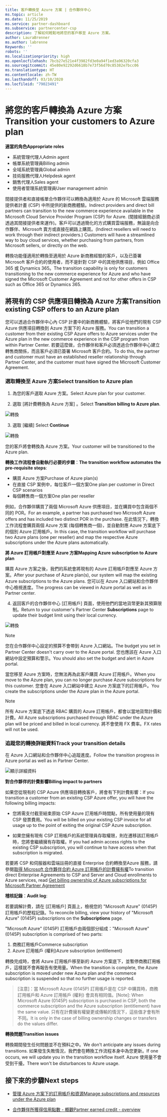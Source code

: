 ```yaml
---
title: 客戶轉換至 Azure 方案 | 合作夥伴中心
ms.topic: article
ms.date: 11/25/2019
ms.service: partner-dashboard
ms.subservice: partnercenter-csp
description: 了解如何輕鬆地將您的客戶移至 Azure 方案。
author: LauraBrenner
ms.author: labrenne
Keywords: ''
robots: ''
ms.localizationpriority: high
ms.openlocfilehash: 7bcb27e521e4f3982fd3e0a94f1ed3a96320cfa3
ms.sourcegitcommit: 45e80e92292d6618b7e73f56d70c85382e7bcc06
ms.translationtype: HT
ms.contentlocale: zh-TW
ms.lasthandoff: 03/10/2020
ms.locfileid: "79023491"
---
```

# <a name="transition-your-customers-to-azure-plan"></a><span data-ttu-id="f0cc8-103">將您的客戶轉換為 Azure 方案</span><span class="sxs-lookup"><span data-stu-id="f0cc8-103">Transition your customers to Azure plan</span></span>

<span data-ttu-id="f0cc8-104">**適當的角色**</span><span class="sxs-lookup"><span data-stu-id="f0cc8-104">**Appropriate roles**</span></span>

- <span data-ttu-id="f0cc8-105">系統管理代理人</span><span class="sxs-lookup"><span data-stu-id="f0cc8-105">Admin agent</span></span>
- <span data-ttu-id="f0cc8-106">帳單系統管理員</span><span class="sxs-lookup"><span data-stu-id="f0cc8-106">Billing admin</span></span>
- <span data-ttu-id="f0cc8-107">全域系統管理員</span><span class="sxs-lookup"><span data-stu-id="f0cc8-107">Global admin</span></span>
- <span data-ttu-id="f0cc8-108">技術服務代理人</span><span class="sxs-lookup"><span data-stu-id="f0cc8-108">Helpdesk agent</span></span>
- <span data-ttu-id="f0cc8-109">銷售代理人</span><span class="sxs-lookup"><span data-stu-id="f0cc8-109">Sales agent</span></span>
- <span data-ttu-id="f0cc8-110">使用者管理系統管理員</span><span class="sxs-lookup"><span data-stu-id="f0cc8-110">User management admin</span></span>

<span data-ttu-id="f0cc8-111">間接提供者和直接帳單合作夥伴可以轉換為適用於 Azure 的 Microsoft 雲端服務提供者計畫 (CSP) 中所提供的新商務體驗。</span><span class="sxs-lookup"><span data-stu-id="f0cc8-111">Indirect providers and direct bill partners can transition to the new commerce experience available in the Microsoft Cloud Service Provider Program (CSP) for Azure.</span></span> <span data-ttu-id="f0cc8-112">(間接經銷商必須透過其間接提供者來運作)。客戶可以透過簡化的方式購買雲端服務，無論是向合作夥伴、Microsoft 賣方或直接在網路上購買。</span><span class="sxs-lookup"><span data-stu-id="f0cc8-112">(Indirect resellers will need to work through their indirect providers.) Customers will have a streamlined way to buy cloud services, whether purchasing from partners, from Microsoft sellers, or directly on the web.</span></span>

<span data-ttu-id="f0cc8-113">轉換功能僅適用於轉換至適用於 Azure 新商務經驗的客戶，以及已簽署 Microsoft 客戶合約的使用者，而不是針對 CSP 中的其他供應項目，例如 Office 365 或 Dynamics 365。</span><span class="sxs-lookup"><span data-stu-id="f0cc8-113">The transition capability is only for customers transitioning to the new commerce experience for Azure and who have signed the Microsoft Customer Agreement and not for other offers in CSP such as Office 365 or Dynamics 365.</span></span>

## <a name="transition-existing-csp-offers-to-an-azure-plan"></a><span data-ttu-id="f0cc8-114">將現有的 CSP 供應項目轉換為 Azure 方案</span><span class="sxs-lookup"><span data-stu-id="f0cc8-114">Transition existing CSP offers to an Azure plan</span></span>

<span data-ttu-id="f0cc8-115">您可以透過合作夥伴中心內 CSP 計畫中的新商務體驗，將客戶從他們的現有 CSP Azure 供應項目轉換到 Azure 方案下的 Azure 服務。</span><span class="sxs-lookup"><span data-stu-id="f0cc8-115">You can transition a customer from their existing CSP Azure offers to Azure services under the Azure plan in the new commerce experience in the CSP program from within Partner Center.</span></span> <span data-ttu-id="f0cc8-116">若要這麼做，合作夥伴和客戶必須透過合作夥伴中心建立轉售商關係，而且客戶必須已簽署 Microsoft 客戶合約。</span><span class="sxs-lookup"><span data-stu-id="f0cc8-116">To do this, the partner and customer must have an established reseller relationship through Partner Center, and the customer must have signed the Microsoft Customer Agreement.</span></span>

### <a name="select-transition-to-azure-plan"></a><span data-ttu-id="f0cc8-117">選取轉換至 Azure 方案</span><span class="sxs-lookup"><span data-stu-id="f0cc8-117">Select transition to Azure plan</span></span>

1. <span data-ttu-id="f0cc8-118">為您的客戶選取 Azure 方案。</span><span class="sxs-lookup"><span data-stu-id="f0cc8-118">Select Azure plan for your customer.</span></span>

2. <span data-ttu-id="f0cc8-119">選取 [將計費轉換為 Azure 方案]  。</span><span class="sxs-lookup"><span data-stu-id="f0cc8-119">Select **Transition billing to Azure plan**.</span></span>

![轉換](images/azure/transition1.png)

3. <span data-ttu-id="f0cc8-121">選取 [繼續] </span><span class="sxs-lookup"><span data-stu-id="f0cc8-121">Select **Continue**</span></span>

![轉換](images/azure/transition2.png)

<span data-ttu-id="f0cc8-123">您的客戶將會轉換為 Azure 方案。</span><span class="sxs-lookup"><span data-stu-id="f0cc8-123">Your customer will be transitioned to the Azure plan.</span></span>

<span data-ttu-id="f0cc8-124">**轉換工作流程會自動執行必要的步驟**：</span><span class="sxs-lookup"><span data-stu-id="f0cc8-124">**The transition workflow automates the pre-requisite steps**:</span></span>

- <span data-ttu-id="f0cc8-125">購買 Azure 方案</span><span class="sxs-lookup"><span data-stu-id="f0cc8-125">Purchase of Azure plan(s)</span></span>
- <span data-ttu-id="f0cc8-126">在直接 CSP 案例中，每位客戶一個方案</span><span class="sxs-lookup"><span data-stu-id="f0cc8-126">One plan per customer in Direct CSP scenarios</span></span>  
- <span data-ttu-id="f0cc8-127">每個轉售商一個方案</span><span class="sxs-lookup"><span data-stu-id="f0cc8-127">One plan per reseller</span></span>  

<span data-ttu-id="f0cc8-128">例如，合作夥伴購買了兩個 Microsoft Azure 供應項目，並在購買中包含兩個不同的 POR。</span><span class="sxs-lookup"><span data-stu-id="f0cc8-128">For an example, a partner has purchased two Microsoft Azure offers and has included two distinct POR in the purchase.</span></span> <span data-ttu-id="f0cc8-129">在此情況下，轉換工作流程會購買兩個 Azure 方案 (每個轉售商一個)，並自動對應 Azure 方案底下的個別 Azure 訂用帳戶。</span><span class="sxs-lookup"><span data-stu-id="f0cc8-129">In this case, the transition workflow will purchase two Azure plans (one per reseller) and map the respective Azure subscriptions under the Azure plans automatically.</span></span>  

<span data-ttu-id="f0cc8-130">**將 Azure 訂用帳戶對應至 Azure 方案**</span><span class="sxs-lookup"><span data-stu-id="f0cc8-130">**Mapping Azure subscription to Azure plan**</span></span>

<span data-ttu-id="f0cc8-131">購買 Azure 方案之後，我們的系統會將現有的 Azure 訂用帳戶對應至 Azure 方案。</span><span class="sxs-lookup"><span data-stu-id="f0cc8-131">After your purchase of Azure plan(s), our system will map the existing Azure subscriptions to the Azure plans.</span></span> <span data-ttu-id="f0cc8-132">您可以在 Azure 入口網站和合作夥伴中心檢視進度。</span><span class="sxs-lookup"><span data-stu-id="f0cc8-132">The progress can be viewed in Azure portal as well as in Partner center.</span></span> 

4. <span data-ttu-id="f0cc8-133">返回客戶的合作夥伴中心 [訂用帳戶]  頁面，使用他們的當地貨幣更新其預算限制。</span><span class="sxs-lookup"><span data-stu-id="f0cc8-133">Return to your customer's Partner Center **Subscriptions** page to update their budget limit using their local currency.</span></span> 

![轉換](images/azure/transition3.png)

>[!NOTE]
><span data-ttu-id="f0cc8-135">您在合作夥伴中心設定的預算不會帶到 Azure 入口網站。</span><span class="sxs-lookup"><span data-stu-id="f0cc8-135">The budget you set in Partner Center doesn't carry over to the Azure portal.</span></span> <span data-ttu-id="f0cc8-136">您也應該在 Azure 入口網站中設定預算和警示。</span><span class="sxs-lookup"><span data-stu-id="f0cc8-136">You should also set the budget and alert in Azure portal.</span></span>

<span data-ttu-id="f0cc8-137">當您移至 Azure 方案時，您無法再為此客戶購買 Azure 訂用帳戶。</span><span class="sxs-lookup"><span data-stu-id="f0cc8-137">When you move to the Azure plan, you can no longer purchase Azure subscriptions for this customer.</span></span> <span data-ttu-id="f0cc8-138">您會在 Azure 入口網站中建立 Azure 方案底下的訂用帳戶。</span><span class="sxs-lookup"><span data-stu-id="f0cc8-138">You create the subscriptions under the Azure plan in the Azure portal.</span></span>

>[!NOTE]
> <span data-ttu-id="f0cc8-139">所有 Azure 方案底下透過 RBAC 購買的 Azure 訂用帳戶，都會以當地貨幣計價和計費。</span><span class="sxs-lookup"><span data-stu-id="f0cc8-139">All Azure subscriptions purchased through RBAC under the Azure plan will be priced and billed in local currency.</span></span> <span data-ttu-id="f0cc8-140">將不會使用 FX 費率。</span><span class="sxs-lookup"><span data-stu-id="f0cc8-140">FX rates will not be used.</span></span>

### <a name="track-your-transition-details"></a><span data-ttu-id="f0cc8-141">追蹤您的轉換詳細資料</span><span class="sxs-lookup"><span data-stu-id="f0cc8-141">Track your transition details</span></span>

<span data-ttu-id="f0cc8-142">在 Azure 入口網站和合作夥伴中心追蹤進度。</span><span class="sxs-lookup"><span data-stu-id="f0cc8-142">Follow the transition progress in Azure portal as well as in Partner Center.</span></span>

![顯示詳細資料](images/azure/details1.png)

<span data-ttu-id="f0cc8-144">**對合作夥伴的計費影響**</span><span class="sxs-lookup"><span data-stu-id="f0cc8-144">**Billing impact to partners**</span></span>

<span data-ttu-id="f0cc8-145">如果您從現有的 CSP Azure 供應項目轉換客戶，將會有下列計費影響：</span><span class="sxs-lookup"><span data-stu-id="f0cc8-145">If you transition a customer from an existing CSP Azure offer, you will have the following billing impacts:</span></span>

- <span data-ttu-id="f0cc8-146">您將需支付截至結束原始 CSP Azure 訂用帳戶時間點，所有使用量的現有 CSP 發票費用。</span><span class="sxs-lookup"><span data-stu-id="f0cc8-146">You will be billed on your existing CSP invoice for all usage up to the point of exiting the original CSP Azure subscription.</span></span>

- <span data-ttu-id="f0cc8-147">如果您擁有現有 CSP 訂用帳戶的系統管理員存取權限，則在遷移該訂用帳戶時，您將會繼續擁有存取權。</span><span class="sxs-lookup"><span data-stu-id="f0cc8-147">If you had admin access rights to the existing CSP subscription, you will continue to have access when that subscription is migrated.</span></span>

<span data-ttu-id="f0cc8-148">若要將 CSP 和伺服器和雲端註冊的直接 Enterprise 合約轉換至Azure 服務，請參閱[取得 Microsoft 合作夥伴合約 Azure 訂用帳戶的計費擁有權](https://docs.microsoft.com/azure/billing/mpa-request-ownership)</span><span class="sxs-lookup"><span data-stu-id="f0cc8-148">To transition direct Enterprise Agreements to CSP and Server and Cloud enrollments to Azure services, read [Get billing ownership of Azure subscriptions for Microsoft Partner Agreement](https://docs.microsoft.com/azure/billing/mpa-request-ownership)</span></span>

<span data-ttu-id="f0cc8-149">**稽核記錄**：</span><span class="sxs-lookup"><span data-stu-id="f0cc8-149">**Audit log**:</span></span>

<span data-ttu-id="f0cc8-150">若要調解計費，請在 [訂用帳戶]  頁面上，檢視您的 "Microsoft Azure" (0145P) 訂用帳戶的歷程記錄。</span><span class="sxs-lookup"><span data-stu-id="f0cc8-150">To reconcile billing, view your history of "Microsoft Azure" (0145P) subscriptions on the **Subscriptions** page.</span></span> 

<span data-ttu-id="f0cc8-151">"Microsoft Azure" (0145P) 訂用帳戶由兩個部分組成：</span><span class="sxs-lookup"><span data-stu-id="f0cc8-151">"Microsoft Azure" (0145P) subscription is comprised of two parts:</span></span>
1. <span data-ttu-id="f0cc8-152">商務訂用帳戶</span><span class="sxs-lookup"><span data-stu-id="f0cc8-152">Commerce subscription</span></span> 
2. <span data-ttu-id="f0cc8-153">Azure 訂用帳戶 (權利)</span><span class="sxs-lookup"><span data-stu-id="f0cc8-153">Azure subscription (entitlement)</span></span>

<span data-ttu-id="f0cc8-154">轉換完成時，會將 Azure 訂用帳戶移至新的 Azure 方案底下，並暫停商務訂用帳戶，這樣就不會再報告有使用量。</span><span class="sxs-lookup"><span data-stu-id="f0cc8-154">When the transition is complete, the Azure subscription is moved under new Azure plan and the commerce subscription is suspended so that no further usage is reported.</span></span>  

><span data-ttu-id="f0cc8-155">[注意]：當 Microsoft Azure (0145P) 訂用帳戶是在 CSP 中購買時，商務訂用帳戶和 Azure 訂用帳戶 (權利) 會具有相同值。</span><span class="sxs-lookup"><span data-stu-id="f0cc8-155">[Note]: When Microsoft Azure (0145P) subscription is purchased in CSP, both the commerce subscription and the Azure subscription (entitlement) have the same value.</span></span> <span data-ttu-id="f0cc8-156">只有在計費擁有權變更或傳輸的情況下，這些值才會有所不同。</span><span class="sxs-lookup"><span data-stu-id="f0cc8-156">It is only in the case of billing ownership changes or transfers do the values differ.</span></span> 

<span data-ttu-id="f0cc8-157">**轉換問題**</span><span class="sxs-lookup"><span data-stu-id="f0cc8-157">**Transition issues**</span></span>

<span data-ttu-id="f0cc8-158">轉換期間發生任何問題並不在預料之中。</span><span class="sxs-lookup"><span data-stu-id="f0cc8-158">We don't anticipate any issues during transitions.</span></span> <span data-ttu-id="f0cc8-159">如果發生失敗情況，我們會在轉換工作流程本身中為您更新。</span><span class="sxs-lookup"><span data-stu-id="f0cc8-159">If one occurs, we will update you in the transition workflow itself.</span></span> <span data-ttu-id="f0cc8-160">Azure 使用量不會受到干擾。</span><span class="sxs-lookup"><span data-stu-id="f0cc8-160">There won't be disturbances to Azure usage.</span></span>  

## <a name="next-steps"></a><span data-ttu-id="f0cc8-161">接下來的步驟</span><span class="sxs-lookup"><span data-stu-id="f0cc8-161">Next steps</span></span>

- [<span data-ttu-id="f0cc8-162">管理 Azure 方案下的訂用帳戶和資源</span><span class="sxs-lookup"><span data-stu-id="f0cc8-162">Manage subscriptions and resources under the Azure plan</span></span>](azure-plan-manage.md)

- [<span data-ttu-id="f0cc8-163">合作夥伴所獲得信用點數 - 概觀</span><span class="sxs-lookup"><span data-stu-id="f0cc8-163">Partner earned credit - overview</span></span>](partner-earned-credit.md)



